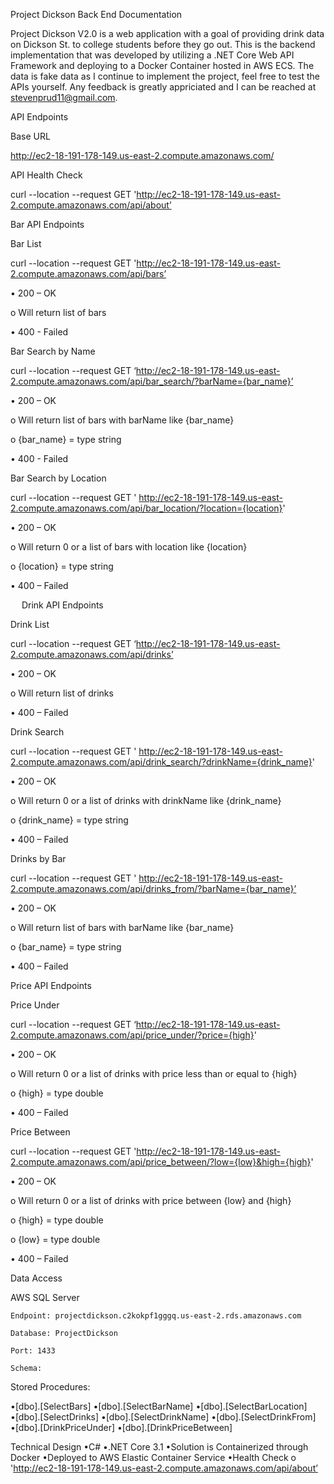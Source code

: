 Project Dickson Back End Documentation



Project Dickson V2.0 is a web application with a goal of providing drink data on Dickson St. to college students before they go out. This is the backend
implementation that was developed by utilizing a .NET Core Web API Framework and deploying to a Docker Container hosted in AWS ECS. The data is fake data
as I continue to implement the project, feel free to test the APIs yourself. Any feedback is greatly appriciated and I can be reached at stevenprud11@gmail.com. 



API Endpoints


Base URL

http://ec2-18-191-178-149.us-east-2.compute.amazonaws.com/

API Health Check

curl --location --request GET 'http://ec2-18-191-178-149.us-east-2.compute.amazonaws.com/api/about’


Bar API Endpoints


Bar List

curl --location --request GET 'http://ec2-18-191-178-149.us-east-2.compute.amazonaws.com/api/bars’

• 200 – OK

  o Will return list of bars
  
• 400 - Failed


Bar Search by Name

curl --location --request GET ‘http://ec2-18-191-178-149.us-east-2.compute.amazonaws.com/api/bar_search/?barName={bar_name}’

• 200 – OK

  o Will return list of bars with barName like {bar_name}
  
  o {bar_name} = type string
  
• 400 - Failed


Bar Search by Location

curl --location --request GET ' http://ec2-18-191-178-149.us-east-2.compute.amazonaws.com/api/bar_location/?location={location}'

• 200 – OK

  o Will return 0 or a list of bars with location like {location}
  
  o {location} = type string
  
• 400 – Failed


 
Drink API Endpoints


Drink List

curl --location --request GET ‘http://ec2-18-191-178-149.us-east-2.compute.amazonaws.com/api/drinks’

• 200 – OK

  o Will return list of drinks
  
• 400 – Failed


Drink Search

curl --location --request GET ' http://ec2-18-191-178-149.us-east-2.compute.amazonaws.com/api/drink_search/?drinkName={drink_name}'

• 200 – OK

  o Will return 0 or a list of drinks with drinkName like {drink_name}
  
  o {drink_name} = type string
  
• 400 – Failed


Drinks by Bar

curl --location --request GET ' http://ec2-18-191-178-149.us-east-2.compute.amazonaws.com/api/drinks_from/?barName={bar_name}’

• 200 – OK

  o Will return list of bars with barName like {bar_name}
  
  o {bar_name} = type string
  
• 400 – Failed


Price API Endpoints 


Price Under

curl --location --request GET ‘http://ec2-18-191-178-149.us-east-2.compute.amazonaws.com/api/price_under/?price={high}'

• 200 – OK

  o Will return 0 or a list of drinks with price less than or equal to {high}
  
  o {high} = type double
  
• 400 – Failed


Price Between

curl --location --request GET 'http://ec2-18-191-178-149.us-east-2.compute.amazonaws.com/api/price_between/?low={low}&high={high}'

• 200 – OK

  o Will return 0 or a list of drinks with price between {low} and {high}
  
  o {high} = type double
  
  o {low} = type double
  
• 400 – Failed



Data Access

AWS SQL Server

	Endpoint: projectdickson.c2kokpf1gggq.us-east-2.rds.amazonaws.com
	
	Database: ProjectDickson

	Port: 1433
	
	Schema:
	
 
Stored Procedures:

•[dbo].[SelectBars]
•[dbo].[SelectBarName]
•[dbo].[SelectBarLocation]
•[dbo].[SelectDrinks]
•[dbo].[SelectDrinkName]
•[dbo].[SelectDrinkFrom]
•[dbo].[DrinkPriceUnder]
•[dbo].[DrinkPriceBetween]

Technical Design
•C#
•.NET Core 3.1
•Solution is Containerized through Docker
•Deployed to AWS Elastic Container Service
•Health Check
  o 'http://ec2-18-191-178-149.us-east-2.compute.amazonaws.com/api/about’
